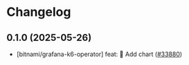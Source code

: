 # Changelog

## 0.1.0 (2025-05-26)

* [bitnami/grafana-k6-operator] feat: :tada: Add chart ([#33880](https://github.com/bitnami/charts/pull/33880))
